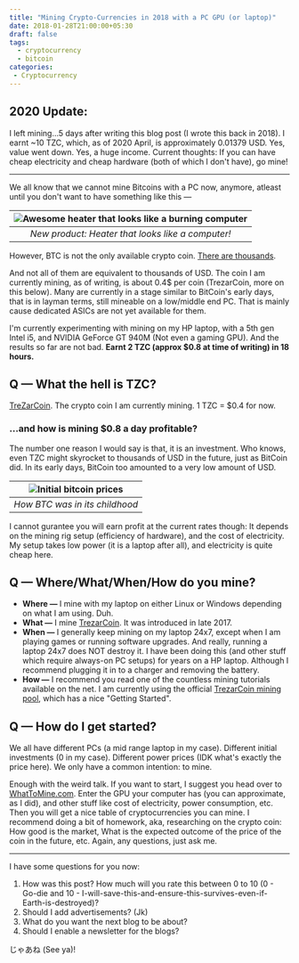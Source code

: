 ```yaml
---
title: "Mining Crypto-Currencies in 2018 with a PC GPU (or laptop)"
date: 2018-01-28T21:00:00+05:30
draft: false
tags:
  - cryptocurrency
  - bitcoin
categories:
 - Cryptocurrency
---
```


## 2020 Update:

I left mining...5 days after writing this blog post (I wrote this back in 2018).
I earnt ~10 TZC, which, as of 2020 April, is approximately 0.01379 USD. Yes, value went down. Yes, a huge income.
Current thoughts: If you can have cheap electricity and cheap hardware (both of which I don't have), go mine!

---

We all know that we cannot mine Bitcoins with a PC now, anymore, atleast until you don't want to have something like this &mdash;

| ![Awesome heater that looks like a burning computer](/images/pc-on-fire.jpg) |
|:---:|
| *New product: Heater that looks like a computer!* |

However, BTC is not the only available crypto coin. [There are thousands](https://coinmarketcap.com/all/views/all).

And not all of them are equivalent to thousands of USD. The coin I am currently mining, as of writing, is about 0.4$ per coin (TrezarCoin, more on this below). Many are currently in a stage similar to BitCoin's early days, that is in layman terms, still mineable on a low/middle end PC. That is mainly cause dedicated ASICs are not yet available for them.

I'm currently experimenting with mining on my HP laptop, with a 5th gen Intel i5, and NVIDIA GeForce GT 940M (Not even a gaming GPU). And the results so far are not bad. **Earnt 2 TZC (approx $0.8 at time of writing) in 18 hours.**

## Q &mdash; What the hell is TZC?

[TreZarCoin](https://trezarcoin.com). The crypto coin I am currently mining. 1 TZC = $0.4 for now.

### ...and how is mining $0.8 a day profitable?

The number one reason I would say is that, it is an investment. Who knows, even TZC might skyrocket to thousands of USD in the future, just as BitCoin did. In its early days, BitCoin too amounted to a very low amount of USD.

| ![Initial bitcoin prices](/images/btc_value.png) |
|:---:|
| *How BTC was in its childhood* |

I cannot gurantee you will earn profit at the current rates though: It depends on the mining rig setup (efficiency of hardware), and the cost of electricity. My setup takes low power (it is a laptop after all), and electricity is quite cheap here.

## Q &mdash; Where/What/When/How do you mine?

* **Where &mdash;** I mine with my laptop on either Linux or Windows depending on what I am using. Duh.
* **What &mdash;** I mine [TrezarCoin](https://trezarcoin.com). It was introduced in late 2017.
* **When &mdash;** I generally keep mining on my laptop 24x7, except when I am playing games or running software upgrades. And really, running a laptop 24x7 does NOT destroy it. I have been doing this (and other stuff which require always-on PC setups) for years on a HP laptop. Although I recommend plugging it in to a charger and removing the battery.
* **How &mdash;** I recommend you read one of the countless mining tutorials available on the net. I am currently using the official [TrezarCoin mining pool](https://pool.trezarcoin.com), which has a nice "Getting Started".

## Q &mdash; How do I get started?

We all have different PCs (a mid range laptop in my case). Different initial investments (0 in my case). Different power prices (IDK what's exactly the price here). We only have a common intention: to mine.

Enough with the weird talk. If you want to start, I suggest you head over to [WhatToMine.com](https://whattomine.com). Enter the GPU your computer has (you can approximate, as I did), and other stuff like cost of electricity, power consumption, etc. Then you will get a nice table of cryptocurrencies you can mine. I recommend doing a bit of homework, aka, researching on the crypto coin: How good is the market, What is the expected outcome of the price of the coin in the future, etc. Again, any questions, just ask me.

---

I have some questions for you now:
1. How was this post? How much will you rate this between 0 to 10 (0 - Go-die and 10 - I-will-save-this-and-ensure-this-survives-even-if-Earth-is-destroyed)?
2. Should I add advertisements? (Jk)
3. What do you want the next blog to be about?
4. Should I enable a newsletter for the blogs?


じゃあね (See ya)!
